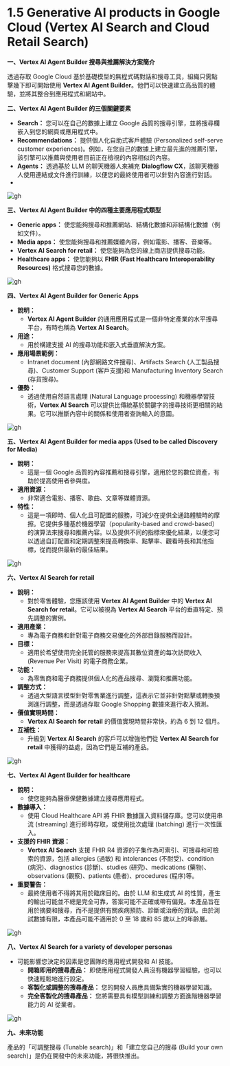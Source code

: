 # 1.5 Generative AI products in Google Cloud (Vertex AI Search and Cloud Retail Search)

**一、Vertex AI Agent Builder 搜尋與推薦解決方案簡介**

透過存取 Google Cloud 基於基礎模型的無程式碼對話和搜尋工具，組織只需點擊幾下即可開始使用 **Vertex AI Agent Builder**。他們可以快速建立高品質的體驗，並將其整合到應用程式和網站中。

**二、Vertex AI Agent Builder 的三個關鍵要素**

- **Search：** 您可以在自己的數據上建立 Google 品質的搜尋引擎，並將搜尋欄嵌入到您的網頁或應用程式中。
- **Recommendations：** 提供個人化自助式客戶體驗 (Personalized self-serve customer experiences)。例如，在您自己的數據上建立最先進的推薦引擎，該引擎可以推薦與使用者目前正在檢視的內容相似的內容。
- **Agents：** 透過基於 LLM 的聊天機器人來補充 **Dialogflow CX**，該聊天機器人使用連結或文件進行訓練，以便您的最終使用者可以針對內容進行對話。
- 
![gh](https://raw.githubusercontent.com/SeanChenR/img_gif/main/myimage/1742180254000xo7l0f.png)

**三、Vertex AI Agent Builder 中的四種主要應用程式類型**

- **Generic apps：** 使您能夠搜尋和推薦網站、結構化數據和非結構化數據（例如文件）。
- **Media apps：** 使您能夠搜尋和推薦媒體內容，例如電影、播客、音樂等。
- **Vertex AI Search for retail：** 使您能夠為您的線上商店提供搜尋功能。
- **Healthcare apps：** 使您能夠以 **FHIR (Fast Healthcare Interoperability Resources)** 格式搜尋您的數據。

![gh](https://raw.githubusercontent.com/SeanChenR/img_gif/main/myimage/1742180386000939grr.png)

**四、Vertex AI Agent Builder for Generic Apps**

- **說明：** 
	- **Vertex AI Agent Builder** 的通用應用程式是一個非特定產業的水平搜尋平台，有時也稱為 **Vertex AI Search**。
- **用途：** 
	- 用於構建支援 AI 的搜尋功能和嵌入式垂直解決方案。
- **應用場景範例：** 
	- Intranet document (內部網路文件搜尋)、Artifacts Search (人工製品搜尋)、Customer Support (客戶支援)和 Manufacturing Inventory Search (存貨搜尋)。
- **優勢：** 
	- 透過使用自然語言處理 (Natural Language processing) 和機器學習技術，**Vertex AI Search** 可以提供比傳統基於關鍵字的搜尋技術更相關的結果。它可以推斷內容中的關係和使用者查詢輸入的意圖。

![gh](https://raw.githubusercontent.com/SeanChenR/img_gif/main/myimage/1742181167000alpqux.png)

**五、Vertex AI Agent Builder for media apps (Used to be called Discovery for Media)**

- **說明：** 
	- 這是一個 Google 品質的內容推薦和搜尋引擎，適用於您的數位資產，有助於提高使用者參與度。
- **適用資源：** 
	- 非常適合電影、播客、歌曲、文章等媒體資源。
- **特性：** 
	- 這是一項即時、個人化且可配置的服務，可減少在提供全通路體驗時的摩擦。它提供多種基於機器學習（popularity-based and crowd-based）的演算法來搜尋和推薦內容。以及提供不同的指標來優化結果，以便您可以透過自訂配置和定期調整來提高轉換率、點擊率、觀看時長和其他指標，從而提供最新的最佳結果。

![gh](https://raw.githubusercontent.com/SeanChenR/img_gif/main/myimage/17421811470003c4qmw.png)

**六、Vertex AI Search for retail**

- **說明：** 
	- 對於零售體驗，您應該使用 **Vertex AI Agent Builder** 中的 **Vertex AI Search for retail**。它可以被視為 **Vertex AI Search** 平台的垂直特定、預先調整的實例。
- **適用產業：** 
	- 專為電子商務和針對電子商務交易優化的外部目錄服務而設計。
- **目標：** 
	- 適用於希望使用完全託管的服務來提高其數位資產的每次訪問收入 (Revenue Per Visit) 的電子商務企業。
- **功能：** 
	- 為零售商和電子商務提供個人化的產品搜尋、瀏覽和推薦功能。
- **調整方式：** 
	- 透過大型語言模型針對零售業進行調整，這表示它並非針對點擊或轉換預測進行調整，而是透過存取 Google Shopping 數據來進行收入預測。
- **價值實現時間：** 
	- **Vertex AI Search for retail** 的價值實現時間非常快，約為 6 到 12 個月。
- **互補性：** 
	- 升級到 **Vertex AI Search** 的客戶可以增強他們從 **Vertex AI Search for retail** 中獲得的益處，因為它們是互補的產品。

![gh](https://raw.githubusercontent.com/SeanChenR/img_gif/main/myimage/1742181300000pbwoxh.png)

**七、Vertex AI Agent Builder for healthcare**

- **說明：** 
	- 使您能夠為醫療保健數據建立搜尋應用程式。
- **數據導入：** 
	- 使用 Cloud Healthcare API 將 FHIR 數據匯入資料儲存庫。您可以使用串流 (streaming) 進行即時存取，或使用批次處理 (batching) 進行一次性匯入。
- **支援的 FHIR 資源：** 
	- **Vertex AI Search** 支援 FHIR R4 資源的子集作為可索引、可搜尋和可檢索的資源，包括 allergies (過敏) 和 intolerances (不耐受)、condition (病況)、diagnostics (診斷)、studies (研究)、medications (藥物)、observations (觀察)、patients (患者)、procedures (程序)等。
- **重要警告：** 
	- 最終使用者不得將其用於臨床目的。由於 LLM 和生成式 AI 的性質，產生的輸出可能並不總是完全可靠，答案可能不正確或帶有偏見。本產品旨在用於摘要和搜尋，而不是提供有關疾病預防、診斷或治療的資訊。由於測試數據有限，本產品可能不適用於 0 至 18 歲和 85 歲以上的年齡層。

![gh](https://raw.githubusercontent.com/SeanChenR/img_gif/main/myimage/1742181962000wtsvdo.png)


**八、Vertex AI Search for a variety of developer personas**
- 可能影響您決定的因素是您團隊的應用程式開發和 AI 技能。
	- **開箱即用的搜尋產品：** 即使應用程式開發人員沒有機器學習經驗，也可以快速輕鬆地進行設定。
	- **客製化或調整的搜尋產品：** 您的開發人員應具備紮實的機器學習知識。
	- **完全客製化的搜尋產品：** 您將需要具有模型訓練和調整方面進階機器學習能力的 AI 從業者。

![gh](https://raw.githubusercontent.com/SeanChenR/img_gif/main/myimage/1742181654000q25pw4.png)

**九、未來功能**

產品的「可調整搜尋 (Tunable search)」和「建立您自己的搜尋 (Build your own search)」是仍在開發中的未來功能，將很快推出。